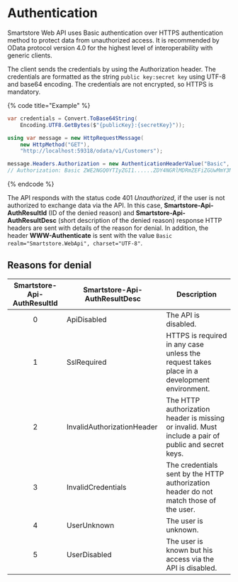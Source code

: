 # Authentication

Smartstore Web API uses Basic authentication over HTTPS authentication method to protect data from unauthorized access. It is recommended by OData protocol version 4.0 for the highest level of interoperability with generic clients.

The client sends the credentials by using the Authorization header. The credentials are formatted as the string `public key:secret key` using UTF-8 and base64 encoding. The credentials are not encrypted, so HTTPS is mandatory.

{% code title="Example" %}
```csharp
var credentials = Convert.ToBase64String(
    Encoding.UTF8.GetBytes($"{publicKey}:{secretKey}"));

using var message = new HttpRequestMessage(
    new HttpMethod("GET"),
    "http://localhost:59318/odata/v1/Customers");

message.Headers.Authorization = new AuthenticationHeaderValue("Basic", credentials);
// Authorization: Basic ZWE2NGQ0YTIyZGI1......ZDY4NGRlMDRmZEFiZGUwMmY3MTg=
```
{% endcode %}

The API responds with the status code 401 _Unauthorized_, if the user is not authorized to exchange data via the API. In this case, **Smartstore-Api-AuthResultId** (ID of the denied reason) and **Smartstore-Api-AuthResultDesc** (short description of the denied reason) response HTTP headers are sent with details of the reason for denial. In addition, the header **WWW-Authenticate** is sent with the value `Basic realm="Smartstore.WebApi", charset="UTF-8"`.

## Reasons for denial

| Smartstore-Api-AuthResultId | Smartstore-Api-AuthResultDesc | Description                                                                                         |
| :-------------------------: | ----------------------------- | --------------------------------------------------------------------------------------------------- |
|              0              | ApiDisabled                   | The API is disabled.                                                                                |
|              1              | SslRequired                   | HTTPS is required in any case unless the request takes place in a development environment.          |
|              2              | InvalidAuthorizationHeader    | The HTTP authorization header is missing or invalid. Must include a pair of public and secret keys. |
|              3              | InvalidCredentials            | The credentials sent by the HTTP authorization header do not match those of the user.               |
|              4              | UserUnknown                   | The user is unknown.                                                                                |
|              5              | UserDisabled                  | The user is known but his access via the API is disabled.                                           |
